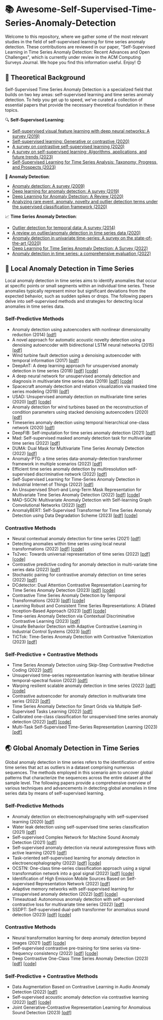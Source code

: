 # 📚 Awesome-Self-Supervised-Time-Series-Anomaly-Detection


Welcome to this repository, where we gather some of the most relevant studies in the field of self-supervised learning for time series anomaly detection. These contributions are reviewed in our paper, "Self-Supervised Learning in Time Series Anomaly Detection: Recent Advances and Open Challenges", which is currently under review in the ACM Computing Surveys Journal. We hope you find this information useful. Enjoy! 😊

## 📘 Theoretical Background

Self-Supervised Time Series Anomaly Detection is a specialized field that builds on two key areas: self-supervised learning and time series anomaly detection. To help you get up to speed, we've curated a collection of essential papers that provide the necessary theoretical foundation in these topics.

🔍 **Self-Supervised Learning**:


- [Self-supervised visual feature learning with deep neural networks: A survey (2019)](https://arxiv.org/pdf/1902.06162)
- [Self-supervised learning: Generative or contrastive (2020)](https://arxiv.org/pdf/2006.08218)
- [A survey on contrastive self-supervised learning (2020)](https://arxiv.org/pdf/2011.00362)
- [A survey on self-supervised learning: Algorithms, applications, and future trends (2023)](https://arxiv.org/pdf/2301.05712)
- [Self-Supervised Learning for Time Series Analysis: Taxonomy, Progress, and Prospects (2023)](https://arxiv.org/pdf/2306.10125)

🚨 **Anomaly Detection**: 

- [Anomaly detection: A survey (2009)](http://cucis.ece.northwestern.edu/projects/DMS/publications/AnomalyDetection.pdf)
- [Deep learning for anomaly detection: A survey (2019)](https://arxiv.org/pdf/1901.03407)
- [Deep Learning for Anomaly Detection: A Review (2020)](https://arxiv.org/pdf/2007.02500)
- [Analyzing rare event, anomaly, novelty and outlier detection terms under the supervised classification framework (2020)](https://bird.bcamath.org/bitstream/handle/20.500.11824/1011/AIR_Analyzing_plain.pdf;jsessionid=47DF8BA773E74D6981269A9792283F4E?sequence=1)

📈 **Time Series Anomaly Detection**:

- [Outlier detection for temporal data: A survey (2014)](https://www.microsoft.com/en-us/research/wp-content/uploads/2014/01/gupta14_tkde.pdf)
- [A review on outlier/anomaly detection in time series data (2020)](https://arxiv.org/pdf/2002.04236)
- [Anomaly detection in univariate time-series: A survey on the state-of-the-art (2020)](https://arxiv.org/pdf/2004.00433)
- [Deep Learning for Time Series Anomaly Detection: A Survey (2022)](https://arxiv.org/pdf/2211.05244)
- [Anomaly detection in time series: a comprehensive evaluation (2022)](https://www.vldb.org/pvldb/vol15/p1779-wenig.pdf)


## 📍 Local Anomaly Detection in Time Series

Local anomaly detection in time series aims to identify anomalies that occur at specific points or small segments within an individual time series. These anomalies typically represent minor but significant deviations from the expected behavior, such as sudden spikes or drops. The following papers delve into self-supervised methods and strategies for detecting local anomalies in time series data.

### Self-Predictive Methods

- Anomaly detection using autoencoders with nonlinear dimensionality reduction (2014)  [[pdf]](https://dl.acm.org/doi/10.1145/2689746.2689747)
- A novel approach for automatic acoustic novelty detection using a denoising autoencoder with bidirectional LSTM neural networks (2015) [[pdf]](https://ieeexplore.ieee.org/document/7178320)
- Wind turbine fault detection using a denoising autoencoder with temporal information (2017) [[pdf]](https://ieeexplore.ieee.org/abstract/document/8059861)
- DeepAnT: A deep learning approach for unsupervised anomaly detection in time series (2018) [[pdf]](https://ieeexplore.ieee.org/document/8581424) [[code]](https://github.com/datacubeR/DeepAnt)
- A deep neural network for unsupervised anomaly detection and diagnosis in multivariate time series data (2019) [[pdf]](https://arxiv.org/abs/1811.08055) [[code]](https://github.com/wxdang/MSCRED)
- Spacecraft anomaly detection and relation visualization via masked time series modeling (2019) [[pdf]](https://ieeexplore.ieee.org/document/8943031)
- USAD: Unsupervised anomaly detection on multivariate time series (2020) [[pdf]](https://dl.acm.org/doi/10.1145/3394486.3403392) [[code]](https://github.com/manigalati/usad)
- Anomaly detection for wind turbines based on the reconstruction of condition parameters using stacked denoising autoencoders (2020) [[pdf]](https://www.sciencedirect.com/science/article/pii/S0960148119313710)
- Timeseries anomaly detection using temporal hierarchical one-class network (2020) [[pdf]](https://proceedings.neurips.cc/paper/2020/file/97e401a02082021fd24957f852e0e475-Paper.pdf)
- DeepFIB: Self-imputation for time series anomaly detection (2021) [[pdf]](https://arxiv.org/abs/2112.06247)
- Mad: Self-supervised masked anomaly detection task for multivariate time series (2022) [[pdf]](https://arxiv.org/abs/2205.02100)
- DUMA: Dual Mask for Multivariate Time Series Anomaly Detection (2022) [[pdf]](https://ieeexplore.ieee.org/document/9969633)
- Anomaly-PTG: a time series data-anomaly-detection transformer framework in multiple scenarios (2022) [[pdf]](https://www.mdpi.com/2079-9292/11/23/3955)
- Efficient time series anomaly detection by multiresolution self-supervised discriminative network (2022) [[pdf]](https://www.sciencedirect.com/science/article/pii/S0925231222003435)
- Self-Supervised Learning for Time-Series Anomaly Detection in Industrial Internet of Things (2022) [[pdf]](https://www.mdpi.com/2079-9292/11/14/2146)
- An Unsupervised Short-and Long-Term Mask Representation for Multivariate Time Series Anomaly Detection (2022) [[pdf]](https://arxiv.org/abs/2208.09240) [[code]](https://github.com/qiumiao30/SLMR)
- MAD-SGCN: Multivariate Anomaly Detection with Self-learning Graph Convolutional Networks (2022) [[pdf]](https://ieeexplore.ieee.org/document/9835470)
- AnomalyBERT: Self-Supervised Transformer for Time Series Anomaly Detection using Data Degradation Scheme (2023) [[pdf]](https://arxiv.org/abs/2305.04468) [[code]](https://github.com/Jhryu30/AnomalyBERT)

### Contrastive Methods

- Neural contextual anomaly detection for time series (2021) [[pdf]](https://arxiv.org/abs/2107.07702)
- Detecting anomalies within time series using local neural transformations (2022) [[pdf]](https://arxiv.org/abs/2202.03944) [[code]](https://github.com/boschresearch/local_neural_transformations)
- Ts2vec: Towards universal representation of time series (2022) [[pdf]](https://arxiv.org/abs/2106.10466) [[code]](https://github.com/yuezhihan/TS2Vec)
- Contrastive predictive coding for anomaly detection in multi-variate time series data (2022) [[pdf]](https://arxiv.org/abs/2202.03639)
- Stochastic pairing for contrastive anomaly detection on time series (2022) [[pdf]](https://laureberti.github.io/website/pub/icprai.pdf)
- DCdetector: Dual Attention Contrastive Representation Learning for Time Series Anomaly Detection (2023) [[pdf]](https://arxiv.org/abs/2306.10347) [[code]](https://github.com/DAMO-DI-ML/KDD2023-DCdetector)
- Contrastive Time Series Anomaly Detection by Temporal Transformations (2023) [[pdf]](https://ieeexplore.ieee.org/document/10191358) [[code]](https://github.com/KDD-OpenSource/ContrastAD)
- Learning Robust and Consistent Time Series Representations: A Dilated Inception-Based Approach (2023) [[pdf]](https://arxiv.org/abs/2306.06579) [[code]](https://github.com/anhduy0911/CoInception)
- Time-series Anomaly Detection via Contextual Discriminative Contrastive Learning (2023) [[pdf]](https://arxiv.org/pdf/2304.07898)
- Unsafe Behavior Detection with Adaptive Contrastive Learning in Industrial Control Systems (2023) [[pdf]](https://ieeexplore.ieee.org/document/10190657)
- TiCTok: Time-Series Anomaly Detection with Contrastive Tokenization (2023) [[pdf]](https://www.researchgate.net/publication/372871589_TiCTok_Time-Series_Anomaly_Detection_with_Contrastive_Tokenization)

### Self-Predictive + Contrastive Methods

- Time Series Anomaly Detection using Skip-Step Contrastive Predictive Coding (2022) [[pdf]](https://sslneurips22.github.io/paper_pdfs/paper_19.pdf)
- Unsupervised time-series representation learning with iterative bilinear temporal-spectral fusion (2022) [[pdf]](https://arxiv.org/abs/2202.04770)
- Warping resilient scalable anomaly detection in time series (2022) [[pdf]](https://arxiv.org/abs/1906.05205) [[code]](https://github.com/WaRTEm-AD/UnivariateAnomalydetection)
- Contrastive autoencoder for anomaly detection in multivariate time series (2022) [[pdf]](https://www.sciencedirect.com/science/article/pii/S0020025522008775)
- Time Series Anomaly Detection for Smart Grids via Multiple Self-Supervised Tasks Learning (2022) [[pdf]](https://ieeexplore.ieee.org/document/10030049)
- Calibrated one-class classification for unsupervised time series anomaly detection (2022) [[pdf]](https://arxiv.org/abs/2207.12201) [[code]](https://github.com/xuhongzuo/couta)
- Multi-Task Self-Supervised Time-Series Representation Learning (2023) [[pdf]](https://arxiv.org/abs/2303.01034)

## 🌏 Global Anomaly Detection in Time Series

Global anomaly detection in time series refers to the identification of entire time series that act as outliers in a dataset comprising numerous sequences. The methods employed in this scenario aim to uncover global patterns that characterize the sequences across the entire dataset at the sample level. The following papers provide a comprehensive overview of various techniques and advancements in detecting global anomalies in time series data by means of self-supervised learning.

### Self-Predictive Methods

- Anomaly detection on electroencephalography with self-supervised learning (2020) [[pdf]](https://ieeexplore.ieee.org/document/9313163)
- Water leak detection using self-supervised time series classification (2021) [[pdf]](https://www.sciencedirect.com/science/article/pii/S002002552100606X)
- Self-supervised Complex Network for Machine Sound Anomaly Detection (2021) [[pdf]](https://ieeexplore.ieee.org/document/9615923)
- Self-supervised anomaly detection via neural autoregressive flows with active learning (2021) [[pdf]](https://openreview.net/forum?id=LdWEo5mri6)
- Task-oriented self-supervised learning for anomaly detection in electroencephalography (2022) [[pdf]](https://arxiv.org/abs/2207.01391) [[code]](https://github.com/ironing/eeg-ad)
- OCSTN: One-class time-series classification approach using a signal transformation network into a goal signal (2022) [[pdf]](https://haie-lerco.cz/wp-content/uploads/2024/03/Hayashi_2022.pdf) [[code]](https://github.com/ToshiHayashi/OCSTN)
- Identification of High Emission Mobile Sources Based on Self-supervised Representation Network (2022) [[pdf]](https://link.springer.com/chapter/10.1007/978-981-19-9195-0_34)
- Adaptive memory networks with self-supervised learning for unsupervised anomaly detection (2022) [[pdf]](https://arxiv.org/abs/2201.00464) [[code]](https://github.com/zhangyuxin621/AMSL)
- Timeautoad: Autonomous anomaly detection with self-supervised contrastive loss for multivariate time series (2022) [[pdf]](https://ieeexplore.ieee.org/document/9705079)
- SSDPT: Self-supervised dual-path transformer for anomalous sound detection (2023) [[pdf]](https://arxiv.org/abs/2208.03421) [[code]](https://github.com/JishengBai/SSDPT)



### Contrastive Methods

- Neural transformation learning for deep anomaly detection beyond images (2021) [[pdf]](https://arxiv.org/abs/2103.16440) [[code]](https://github.com/boschresearch/NeuTraL-AD)
- Self-supervised contrastive pre-training for time series via time-frequency consistency (2022) [[pdf]](https://arxiv.org/abs/2206.08496) [[code]](https://github.com/mims-harvard/TFC-pretraining)
- Deep Contrastive One-Class Time Series Anomaly Detection (2023) [[pdf]](https://arxiv.org/abs/2207.01472) [[code]](https://github.com/ruiking04/COCA)

### Self-Predictive + Contrastive Methods

- Data Augmentation Based on Contrastive Learning in Audio Anomaly Detection (2022) [[pdf]](https://iopscience.iop.org/article/10.1088/1742-6596/2414/1/012011)
- Self-supervised acoustic anomaly detection via contrastive learning (2022) [[pdf]](https://ieeexplore.ieee.org/document/9746207) [[code]](https://github.com/Armanfard-Lab/AADCL)
- Joint Generative-Contrastive Representation Learning for Anomalous Sound Detection (2023) [[pdf]](https://arxiv.org/abs/2305.12111)





